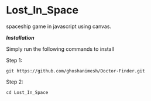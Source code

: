 # Lost_In_Space

spaceship game in javascript using canvas. 

***Installation***

Simply run the following commands to install

Step 1:

    git https://github.com/ghoshanimesh/Doctor-Finder.git
    
Step 2:

    cd Lost_In_Space

